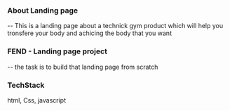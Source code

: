 ### About Landing page
-- This is a landing page about a technick gym product which will help you tronsfere your body
and achicing the body that you want

### FEND - Landing page project

-- the task is to build that landing page from scratch 

### TechStack
html, Css, javascript